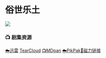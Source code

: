 # 俗世乐土
![](/image/俗世乐土.jpg)

### 📺 剧集资源  <Badge type="tip" text="SPS辛普森一家字幕组" />

[☁️迅雷](https://pan.xunlei.com/s/VNnhQiCaaboRDFSjtjXAccptA1?pwd=itcx#)  [TearCloud](https://kita.teracloud.jp/share/1172c6634fd79205)  [📺MDpan](https://pan.mdsub.top/%E4%BF%97%E4%B8%96%E4%B9%90%E5%9C%9F)  [☁️PikPak](https://mypikpak.com/s/VNmW_iLAciWPdsGKQgqAJCWno1)[🧲磁力链接](magnet:?xt=urn:btih:62b2abdbb7e5563a227b51572bc40848c70a078f)